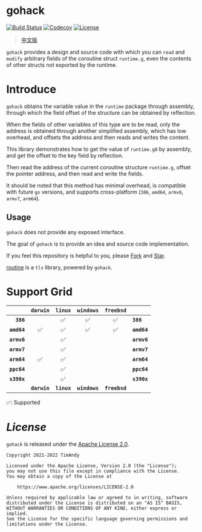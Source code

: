 # gohack

[![Build Status](https://github.com/timandy/gohack/actions/workflows/build.yml/badge.svg)](https://github.com/timandy/gohack/actions)
[![Codecov](https://codecov.io/gh/timandy/gohack/branch/main/graph/badge.svg)](https://app.codecov.io/gh/timandy/gohack)
[![License](https://img.shields.io/github/license/timandy/gohack.svg)](https://github.com/timandy/gohack/blob/main/LICENSE)

> [中文版](README_zh.md)

`gohack` provides a design and source code with which you can `read` and `modify` arbitrary fields of the coroutine struct `runtime.g`, even the contents of other structs not exported by the runtime.

# Introduce

`gohack` obtains the variable value in the `runtime` package through assembly, through which the field offset of the structure can be obtained by reflection.

When the fields of other variables of this type are to be read, only the address is obtained through another simplified assembly, which has low overhead, and offsets the address and then reads and writes the content.

This library demonstrates how to get the value of `runtime.g0` by assembly, and get the offset to the key field by reflection.

Then read the address of the current coroutine structure `runtime.g`, offset the pointer address, and then read and write the fields.

It should be noted that this method has minimal overhead, is compatible with future `go` versions, and supports cross-platform (`386`, `amd64`, `armv6`, `armv7`, `arm64`).

## Usage

`gohack` does not provide any exposed interface.

The goal of `gohack` is to provide an idea and source code implementation.

If you feel this repository is helpful to you, please [Fork](https://github.com/timandy/gohack/fork) and [Star](https://github.com/timandy/gohack).

[routine](https://github.com/timandy/routine) is a `tls` library, powered by `gohack`.

# Support Grid

|             | **`darwin`** | **`linux`** | **`windows`** | **`freebsd`** |             |
|------------:|:------------:|:-----------:|:-------------:|:-------------:|:------------|
|   **`386`** |              |      ✅      |       ✅       |       ✅       | **`386`**   |
| **`amd64`** |      ✅       |      ✅      |       ✅       |       ✅       | **`amd64`** |
| **`armv6`** |              |      ✅      |               |               | **`armv6`** |
| **`armv7`** |              |      ✅      |               |               | **`armv7`** |
| **`arm64`** |      ✅       |      ✅      |               |               | **`arm64`** |
| **`ppc64`** |              |      ✅      |               |               | **`ppc64`** |
| **`s390x`** |              |      ✅      |               |               | **`s390x`** |
|             | **`darwin`** | **`linux`** | **`windows`** | **`freebsd`** |             |

✅: Supported

# *License*

`gohack` is released under the [Apache License 2.0](LICENSE).

```
Copyright 2021-2022 TimAndy

Licensed under the Apache License, Version 2.0 (the "License");
you may not use this file except in compliance with the License.
You may obtain a copy of the License at

    https://www.apache.org/licenses/LICENSE-2.0

Unless required by applicable law or agreed to in writing, software
distributed under the License is distributed on an "AS IS" BASIS,
WITHOUT WARRANTIES OR CONDITIONS OF ANY KIND, either express or implied.
See the License for the specific language governing permissions and
limitations under the License.
```
